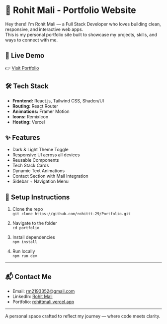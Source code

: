 # 💼 Rohit Mali - Portfolio Website

Hey there! I'm Rohit Mali — a Full Stack Developer who loves building clean, responsive, and interactive web apps.  
This is my personal portfolio site built to showcase my projects, skills, and ways to connect with me.

## 🔗 Live Demo
👉 [Visit Portfolio](https://rohit-mali-portfolio.vercel.app)

## 🛠️ Tech Stack

- **Frontend:** React.js, Tailwind CSS, Shadcn/UI
- **Routing:** React Router
- **Animations:** Framer Motion
- **Icons:** RemixIcon
- **Hosting:** Vercel

## ✨ Features

- Dark & Light Theme Toggle
- Responsive UI across all devices
- Reusable Components
- Tech Stack Cards
- Dynamic Text Animations
- Contact Section with Mail Integration
- Sidebar + Navigation Menu


## 🚀 Setup Instructions

1. Clone the repo  
   `git clone https://github.com/rohittt-29/Portfolio.git`

2. Navigate to the folder  
   `cd portfolio`

3. Install dependencies  
   `npm install`

4. Run locally  
   `npm run dev`

---

## 📬 Contact Me

- Email: rm2193352@gmail.com  
- LinkedIn: [Rohit Mali](https://www.linkedin.com/in/rohit-mali-163267257)  
- Portfolio: [rohittmali.vercel.app](https://rohit-mali-portfolio.vercel.app)

---

A personal space crafted to reflect my journey — where code meets clarity.

